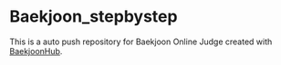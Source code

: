 # Baekjoon_stepbystep
This is a auto push repository for Baekjoon Online Judge created with [BaekjoonHub](https://github.com/BaekjoonHub/BaekjoonHub).
